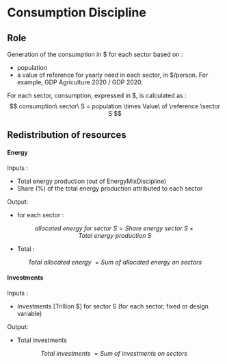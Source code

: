 # Consumption Discipline

## Role

Generation of the consumption in $ for each sector based on :
- population
- a value of reference for yearly need in each sector, in $/person. For example, GDP Agriculture 2020 / GDP 2020. 

For each sector, consumption, expressed in $, is calculated as : 
$$ consumption\ sector\ S = population \times Value\ of \reference \sector S $$

## Redistribution of resources

#### Energy

Inputs :
- Total energy production (out of EnergyMixDiscipline)
- Share (%) of the total energy production attributed to each sector

Output:
- for each sector :

$$ allocated\ energy\ for\ sector\ S = Share\ energy\ sector\ S \times Total\ energy\ production\ S$$

- Total :

$$ Total\ allocated\ energy\ = Sum\ of\ allocated\ energy\ on\ sectors$$

#### Investments

Inputs :
- Investments [Trillion $] for sector S (for each sector, fixed or design variable)

Output:
- Total investments 

$$ Total\ investments\ = Sum\ of\ investments\ on\ sectors\ $$

